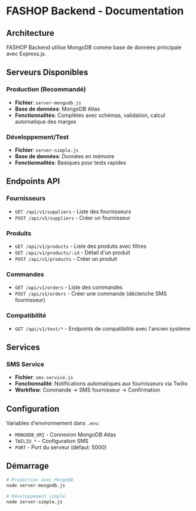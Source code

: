 # FASHOP Backend - Documentation

## Architecture

FASHOP Backend utilise MongoDB comme base de données principale avec Express.js.

## Serveurs Disponibles

### Production (Recommandé)
- **Fichier**: `server-mongodb.js`
- **Base de données**: MongoDB Atlas
- **Fonctionnalités**: Complètes avec schémas, validation, calcul automatique des marges

### Développement/Test
- **Fichier**: `server-simple.js` 
- **Base de données**: Données en mémoire
- **Fonctionnalités**: Basiques pour tests rapides

## Endpoints API

### Fournisseurs
- `GET /api/v1/suppliers` - Liste des fournisseurs
- `POST /api/v1/suppliers` - Créer un fournisseur

### Produits  
- `GET /api/v1/products` - Liste des produits avec filtres
- `GET /api/v1/products/:id` - Détail d'un produit
- `POST /api/v1/products` - Créer un produit

### Commandes
- `GET /api/v1/orders` - Liste des commandes
- `POST /api/v1/orders` - Créer une commande (déclenche SMS fournisseur)

### Compatibilité
- `GET /api/v1/test/*` - Endpoints de compatibilité avec l'ancien système

## Services

### SMS Service
- **Fichier**: `sms-service.js`
- **Fonctionnalité**: Notifications automatiques aux fournisseurs via Twilio
- **Workflow**: Commande → SMS fournisseur → Confirmation

## Configuration

Variables d'environnement dans `.env`:
- `MONGODB_URI` - Connexion MongoDB Atlas
- `TWILIO_*` - Configuration SMS
- `PORT` - Port du serveur (défaut: 5000)

## Démarrage

```bash
# Production avec MongoDB
node server-mongodb.js

# Développement simple
node server-simple.js
```
